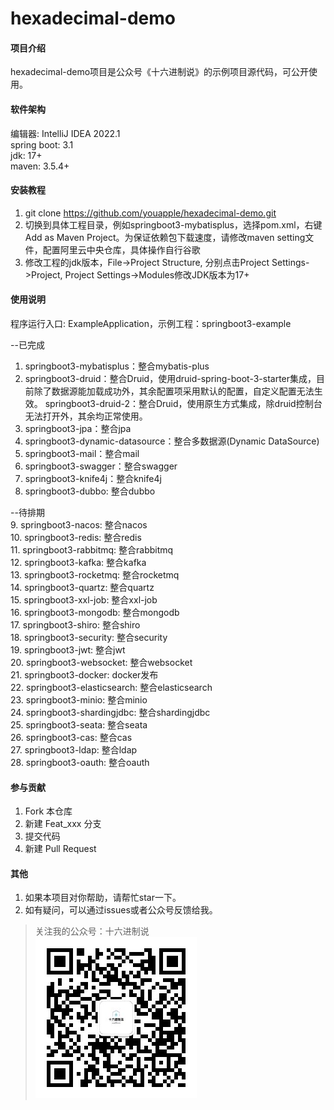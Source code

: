 # hexadecimal-demo

#### 项目介绍

hexadecimal-demo项目是公众号《十六进制说》的示例项目源代码，可公开使用。  

#### 软件架构

编辑器: IntelliJ IDEA 2022.1  
spring boot: 3.1  
jdk: 17+  
maven: 3.5.4+  

#### 安装教程

1. git clone https://github.com/youapple/hexadecimal-demo.git
2. 切换到具体工程目录，例如springboot3-mybatisplus，选择pom.xml，右键Add as Maven Project。为保证依赖包下载速度，请修改maven setting文件，配置阿里云中央仓库，具体操作自行谷歌
3. 修改工程的jdk版本，File->Project Structure, 分别点击Project Settings->Project, Project Settings->Modules修改JDK版本为17+

#### 使用说明

程序运行入口: ExampleApplication，示例工程：springboot3-example  

--已完成  
1. springboot3-mybatisplus：整合mybatis-plus  
2. springboot3-druid：整合Druid，使用druid-spring-boot-3-starter集成，目前除了数据源能加载成功外，其余配置项采用默认的配置，自定义配置无法生效。
   springboot3-druid-2：整合Druid，使用原生方式集成，除druid控制台无法打开外，其余均正常使用。
3. springboot3-jpa：整合jpa  
4. springboot3-dynamic-datasource：整合多数据源(Dynamic DataSource)  
5. springboot3-mail：整合mail  
6. springboot3-swagger：整合swagger  
7. springboot3-knife4j：整合knife4j  
8. springboot3-dubbo: 整合dubbo  

--待排期  
9. springboot3-nacos: 整合nacos    
10. springboot3-redis: 整合redis  
11. springboot3-rabbitmq: 整合rabbitmq  
12. springboot3-kafka: 整合kafka  
13. springboot3-rocketmq: 整合rocketmq  
14. springboot3-quartz: 整合quartz  
15. springboot3-xxl-job: 整合xxl-job  
16. springboot3-mongodb: 整合mongodb  
17. springboot3-shiro: 整合shiro  
18. springboot3-security: 整合security  
19. springboot3-jwt: 整合jwt  
20. springboot3-websocket: 整合websocket  
21. springboot3-docker: docker发布  
22. springboot3-elasticsearch: 整合elasticsearch  
23. springboot3-minio: 整合minio  
24. springboot3-shardingjdbc: 整合shardingjdbc  
25. springboot3-seata: 整合seata  
26. springboot3-cas: 整合cas  
27. springboot3-ldap: 整合ldap  
28. springboot3-oauth: 整合oauth  

#### 参与贡献

1. Fork 本仓库
2. 新建 Feat_xxx 分支
3. 提交代码
4. 新建 Pull Request

#### 其他
1. 如果本项目对你帮助，请帮忙star一下。
2. 如有疑问，可以通过issues或者公众号反馈给我。

> 关注我的公众号：十六进制说    
![十六进制说](qrcode_hexadecimal.jpg)  
